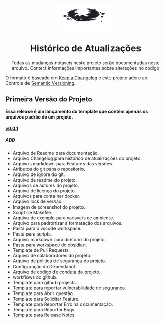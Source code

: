 <div id="top" align="center">
  <a href="https://github.com/narcisista3g">
    <img src="./images/changelog.gif" width="180" height="80">
  </a>

  <h1><strong>Histórico de Atualizações</strong></h1>
  <p>Todas as mudanças notáveis neste projeto serão documentadas neste arquivo. Conterá informações importantes sobre alterações no código</p>
</div>

O formato é baseado em [Keep a Changelog](http://keepachangelog.com/) e este projeto adere ao Controle de [Semantic Versioning](http://semver.org/).

## Primeira Versão do Projeto

__Essa release é um lançamento do template que contém apenas os arquivos padrão de um projeto.__

#### [v0.0.1](https://github.com/narcisista3g/project-files-template/tree/0.0.1)

##### ADD

* Arquivo de Readme para documentação.
* Arquivo Changelog para histórico de atualizações do projeto.
* Arquivos markdown para Features das versões.
* Atributos do git para o repositorio.
* Arquivo de ignore do git.
* Arquivo de readme do projeto.
* Arquivos de autores do projeto.
* Arquivo de licença do projeto.
* Arquivos para container docker.
* Arquivo lock de versão.
* Imagem de screenshot do projeto.
* Script de Makefile.
* Arquivo de exemplo para variaveis de ambiente.
* Arquivo para padronizar a formatação dos arquivos.
* Pasta para o vscode workspace.
* Pasta para scripts.
* Arquivo markdown para diretório do projeto.
* Pasta para workspace do obsidian.
* Template de Pull Requests.
* Arquivo de colaboradores do projeto.
* Arquivo de politica de segurança do projeto.
* Configuração do Dependabot.
* Arquivo de código de conduta do projeto.
* workflows do github.
* Template para github projects.
* Template para reportar vulnerabilidade de segurança.
* Template para Abrir questão.
* Template para Solicitar Feature.
* Template para Reportar Erro na documentação.
* Template para Reportar Bugs.
* Template para Release Notes
